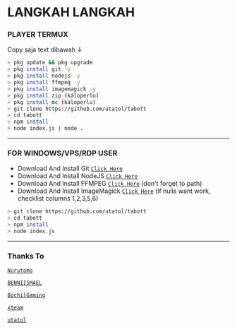 # LANGKAH LANGKAH

### PLAYER TERMUX
Copy saja text dibawah ↓
```bash
> pkg update && pkg upgrade
> pkg install git -y
> pkg install nodejs -y
> pkg install ffmpeg -y
> pkg install imagemagick -y
> pkg install zip (kaloperlu)
> pkg install mc (kaloperlu)
> git clone https://github.com/utatol/tabott
> cd tabott
> npm install
> node index.js | node .
```

---------

### FOR WINDOWS/VPS/RDP USER
* Download And Install Git [`Click Here`](https://git-scm.com/downloads) <br>
* Download And Install NodeJS [`Click Here`](https://nodejs.org/en/download) <br>
* Download And Install FFMPEG [`Click Here`](https://ffmpeg.org/download.html) (don't forget to path) 
* Download And Install ImageMagick [`Click Here`](https://imagemagick.org/script/download.php) (if nulis want work,  checklist columns 1,2,3,5,6) 
```bash
> git clone https://github.com/utatol/tabott
> cd tabott
> npm install
> node index.js
```
--------------

### Thanks To 
[`Nurutomo`](https://github.com/Nurutomo)

[`BENNIISMAEL`](https://github.com/botstylee)

[`BochilGaming`](https://github.com/BochilGaming)


[`xteam`](https://api.xteam.xyz)


[`utatol`](https://github.com/utatol)
